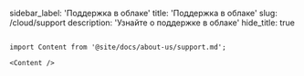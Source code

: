 sidebar_label: 'Поддержка в облаке'
title: 'Поддержка в облаке'
slug: /cloud/support
description: 'Узнайте о поддержке в облаке'
hide_title: true
```

import Content from '@site/docs/about-us/support.md';

<Content />
